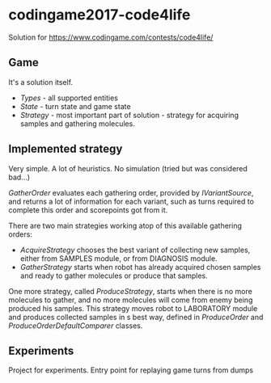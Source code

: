 # codingame2017-code4life
Solution for https://www.codingame.com/contests/code4life/

## Game
It's a solution itself.

- *Types* - all supported entities
- *State* - turn state and game state
- *Strategy* - most important part of solution - strategy for acquiring samples and gathering molecules.

## Implemented strategy

Very simple. A lot of heuristics. No simulation (tried but was considered bad...)

*GatherOrder* evaluates each gathering order, provided by *IVariantSource*, and returns a lot
of information for each variant, such as turns required to complete this order and scorepoints got from it.

There are two main strategies working atop of this available gathering orders:
- *AcquireStrategy* chooses the best variant of collecting new samples, either from SAMPLES module, or from DIAGNOSIS module.
- *GatherStrategy* starts when robot has already acquired chosen samples and ready to gather molecules or produce that samples.

One more strategy, called *ProduceStrategy*, starts when there is no more molecules to gather, and no more molecules
will come from enemy being produced his samples. This strategy moves robot to LABORATORY module and produces collected 
samples in s best way, defined in *ProduceOrder* and *ProduceOrderDefaultComparer* classes.

## Experiments
Project for experiments. Entry point for replaying game turns from dumps
